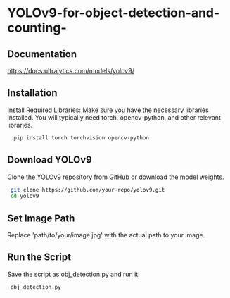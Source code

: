 # YOLOv9-for-object-detection-and-counting-
## Documentation
https://docs.ultralytics.com/models/yolov9/

## Installation

Install Required Libraries: Make sure you have the necessary libraries installed. You will typically need torch, opencv-python, and other relevant libraries.

```bash
  pip install torch torchvision opencv-python
```

## Download YOLOv9 
Clone the YOLOv9 repository from GitHub or download the model weights.

```bash
 git clone https://github.com/your-repo/yolov9.git
 cd yolov9
```

## Set Image Path

Replace 'path/to/your/image.jpg' with the actual path to your image.

## Run the Script 

Save the script as obj_detection.py and run it:

```bash
 obj_detection.py
```
